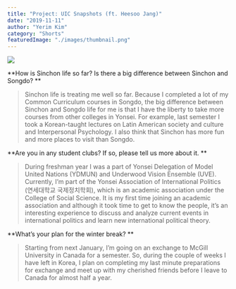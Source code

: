 ```yaml
---
title: "Project: UIC Snapshots (ft. Heesoo Jang)"
date: "2019-11-11"
author: "Yerim Kim"
category: "Shorts"
featuredImage: "./images/thumbnail.png"
---
```


![](/images/thumbnail.png)

**How is Sinchon life so far? Is there a big difference between Sinchon and Songdo? **

> Sinchon life is treating me well so far. Because I completed a lot of my Common Curriculum courses in Songdo, the big difference between Sinchon and Songdo life for me is that I have the liberty to take more courses from other colleges in Yonsei. For example, last semester I took a Korean-taught lectures on Latin American society and culture and Interpersonal Psychology. I also think that Sinchon has more fun and more places to visit than Songdo. 

**Are you in any student clubs? If so, please tell us more about it. **

> During freshman year I was a part of Yonsei Delegation of Model United Nations (YDMUN) and Underwood Vision Ensemble (UVE). Currently, I’m part of the Yonsei Association of International Politics (연세대학교 국제정치학회), which is an academic association under the College of Social Science. It is my first time joining an academic association and although it took time to get to know the people, it’s an interesting experience to discuss and analyze current events in international politics and learn new international political theory. 

**What’s your plan for the winter break? **

> Starting from next January, I’m going on an exchange to McGill University in Canada for a semester. So, during the couple of weeks I have left in Korea, I plan on completing my last minute preparations for exchange and meet up with my cherished friends before I leave to Canada for almost half a year.
